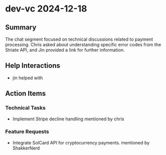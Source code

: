 # dev-vc 2024-12-18

## Summary
The chat segment focused on technical discussions related to payment processing. Chris asked about understanding specific error codes from the Striate API, and Jin provided a link for further information.

## Help Interactions
- jin helped  with 

## Action Items

### Technical Tasks
- Implement Stripe decline handling mentioned by chris

### Feature Requests
- Integrate SolCard API for cryptocurrency payments. mentioned by ShakkerNerd